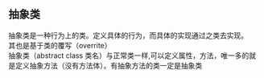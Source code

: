 ## 抽象类  
抽象类是一种行为上的类。定义具体的行为，而具体的实现通过之类去实现。  
其也是基于类的覆写（overrite）  
抽象类（abstract class 类名）与正常类一样,可以定义属性，方法，唯一多的就是定义抽象方法（没有方法体）。有抽象方法的类一定是抽象类